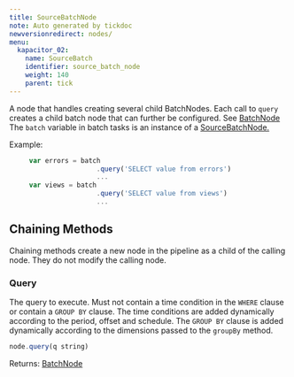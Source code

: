 ```yaml
---
title: SourceBatchNode
note: Auto generated by tickdoc
newversionredirect: nodes/
menu:
  kapacitor_02:
    name: SourceBatch
    identifier: source_batch_node
    weight: 140
    parent: tick
---
```


A node that handles creating several child BatchNodes.
Each call to `query` creates a child batch node that
can further be configured. See [BatchNode](/kapacitor/v0.2/tick/batch_node/)
The `batch` variable in batch tasks is an instance of
a [SourceBatchNode.](/kapacitor/v0.2/tick/source_batch_node/)

Example:


```javascript
     var errors = batch
                      .query('SELECT value from errors')
                      ...
     var views = batch
                      .query('SELECT value from views')
                      ...
```



Chaining Methods
----------------

Chaining methods create a new node in the pipeline as a child of the calling node. They do not modify the calling node.

### Query

The query to execute. Must not contain a time condition
in the `WHERE` clause or contain a `GROUP BY` clause.
The time conditions are added dynamically according to the period, offset and schedule.
The `GROUP BY` clause is added dynamically according to the dimensions
passed to the `groupBy` method.


```javascript
node.query(q string)
```

Returns: [BatchNode](/kapacitor/v0.2/tick/batch_node/)
